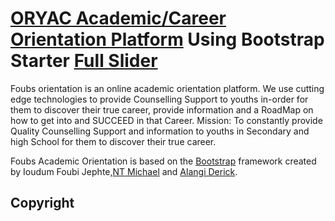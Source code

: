 # [ORYAC Academic/Career Orientation Platform](http://) Using Bootstrap Starter [Full Slider](http://startbootstrap.com/template-overviews/full-slider/)

Foubs orientation is an online academic orientation platform. We use cutting edge technologies to provide Counselling Support to youths in-order for them to discover their true career, provide information and a RoadMap on how to get into and SUCCEED in that Career.
Mission:
To constantly provide Quality Counselling Support and information to youths in Secondary and high School for them to discover their true career.


Foubs Academic Orientation is based on the [Bootstrap](http://getbootstrap.com/) framework created by Ioudum Foubi Jephte,[NT Michael](https://twitter.com/nde_michael) and [Alangi Derick](alangiderick@gmail.com).

## Copyright
